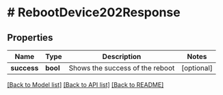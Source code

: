 # # RebootDevice202Response

## Properties

Name | Type | Description | Notes
------------ | ------------- | ------------- | -------------
**success** | **bool** | Shows the success of the reboot | [optional]

[[Back to Model list]](../../README.md#models) [[Back to API list]](../../README.md#endpoints) [[Back to README]](../../README.md)
